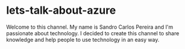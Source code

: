 # lets-talk-about-azure

Welcome to this channel. 
My name is Sandro Carlos Pereira and I'm passionate about technology. I decided to create this channel to share knowledge and help people to use technology in an easy way.
